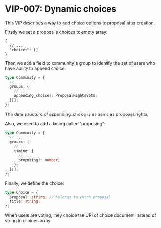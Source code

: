 # VIP-007: Dynamic choices

This VIP describes a way to add choice options to proposal after creation.

Firstly we set a proposal's choices to empty array:

```jsonc
{
  // ...
  "choices": []
}
```

Then we add a field to community's group to identify the set of users who have ability to append choice.

```ts
type Community = {
  // ...
  groups: {
    // ...
    appending_choice?: ProposalRightsSets;
  }[];
};
```

The data structure of appending_choice is as same as proposal_rights.

Also, we need to add a timing called "proposing":

```ts
type Community = {
  // ...
  groups: {
    // ...
    timing: {
      // ...
      proposing?: number;
    };
  }[];
};
```

Finally, we define the choice:

```ts
type Choice = {
  proposal: string; // belongs to which proposal
  title: string;
};
```

When users are voting, they choice the URI of choice document instead of string in choices array.
